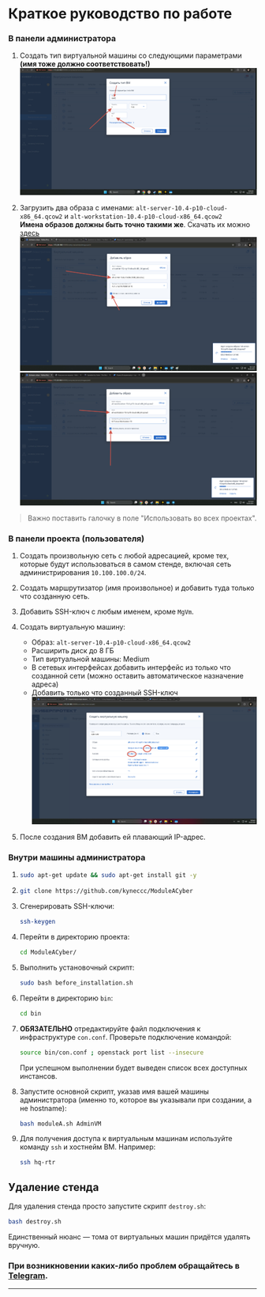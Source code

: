 # Краткое руководство по работе

### В панели администратора

1. Создать тип виртуальной машины со следующими параметрами **(имя тоже должно соответствовать!)**  
   ![image](https://github.com/kyneccc/ModuleACyber/blob/main/screenshots/flavor.png)

2. Загрузить два образа с именами: `alt-server-10.4-p10-cloud-x86_64.qcow2` и `alt-workstation-10.4-p10-cloud-x86_64.qcow2`  
   **Имена образов должны быть точно такими же**. Скачать их можно [здесь](https://ftp.altlinux.org/pub/distributions/ALTLinux/p10/images/cloud/x86_64/)  
   ![image](https://github.com/kyneccc/ModuleACyber/blob/main/screenshots/server.png)  
   ![image](https://github.com/kyneccc/ModuleACyber/blob/main/screenshots/workstation.png)

> Важно поставить галочку в поле "Использовать во всех проектах".

### В панели проекта (пользователя)

1. Создать произвольную сеть с любой адресацией, кроме тех, которые будут использоваться в самом стенде, включая сеть администрирования `10.100.100.0/24`.

2. Создать маршрутизатор (имя произвольное) и добавить туда только что созданную сеть.

3. Добавить SSH-ключ с любым именем, кроме `MgVm`.

4. Создать виртуальную машину:
   - Образ: `alt-server-10.4-p10-cloud-x86_64.qcow2`
   - Расширить диск до 8 ГБ
   - Тип виртуальной машины: Medium
   - В сетевых интерфейсах добавить интерфейс из только что созданной сети (можно оставить автоматическое назначение адреса)
   - Добавить только что созданный SSH-ключ  
     ![image](https://github.com/kyneccc/ModuleACyber/blob/main/screenshots/vm.png)

5. После создания ВМ добавить ей плавающий IP-адрес.

### Внутри машины администратора

1. ```bash
   sudo apt-get update && sudo apt-get install git -y
   ```

2. ```bash
   git clone https://github.com/kyneccc/ModuleACyber
   ```

3. Сгенерировать SSH-ключи:
   ```bash
   ssh-keygen
   ```

4. Перейти в директорию проекта:
   ```bash
   cd ModuleACyber/
   ```

5. Выполнить установочный скрипт:
   ```bash
   sudo bash before_installation.sh
   ```

6. Перейти в директорию `bin`:
   ```bash
   cd bin
   ```

7. **ОБЯЗАТЕЛЬНО** отредактируйте файл подключения к инфраструктуре `con.conf`. Проверьте подключение командой:
   ```bash
   source bin/con.conf ; openstack port list --insecure
   ```
   При успешном выполнении будет выведен список всех доступных инстансов.

8. Запустите основной скрипт, указав имя вашей машины администратора (именно то, которое вы указывали при создании, а не hostname):
   ```bash
   bash moduleA.sh AdminVM
   ```

9. Для получения доступа к виртуальным машинам используйте команду `ssh` и хостнейм ВМ. Например:
   ```bash
   ssh hq-rtr
   ```

## Удаление стенда

Для удаления стенда просто запустите скрипт `destroy.sh`:
```bash
bash destroy.sh
```
Единственный нюанс — тома от виртуальных машин придётся удалять вручную.

### При возникновении каких-либо проблем обращайтесь в [Telegram](https://t.me/kynecccc).

--- 
